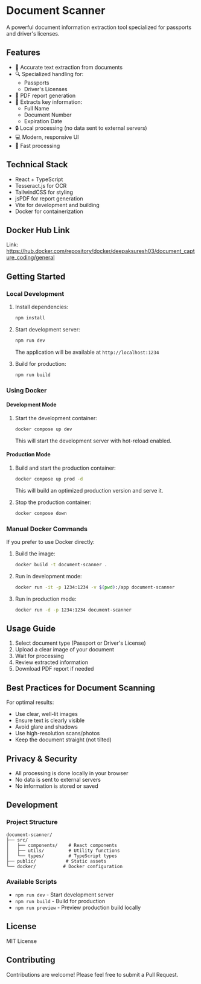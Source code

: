 # Document Scanner

A powerful document information extraction tool specialized for passports and driver's licenses.

## Features

- 📝 Accurate text extraction from documents
- 🔍 Specialized handling for:
  - Passports
  - Driver's Licenses
- 📄 PDF report generation
- 🎯 Extracts key information:
  - Full Name
  - Document Number
  - Expiration Date
- 🔒 Local processing (no data sent to external servers)
- 💻 Modern, responsive UI
- 🚀 Fast processing


## Technical Stack

- React + TypeScript
- Tesseract.js for OCR
- TailwindCSS for styling
- jsPDF for report generation
- Vite for development and building
- Docker for containerization

## Docker Hub Link 

Link: https://hub.docker.com/repository/docker/deepaksuresh03/document_capture_coding/general

## Getting Started

### Local Development

1. Install dependencies:
   ```bash
   npm install
   ```

2. Start development server:
   ```bash
   npm run dev
   ```
   The application will be available at `http://localhost:1234`

3. Build for production:
   ```bash
   npm run build
   ```

### Using Docker

#### Development Mode

1. Start the development container:
   ```bash
   docker compose up dev
   ```
   This will start the development server with hot-reload enabled.

#### Production Mode

1. Build and start the production container:
   ```bash
   docker compose up prod -d
   ```
   This will build an optimized production version and serve it.

2. Stop the production container:
   ```bash
   docker compose down
   ```

### Manual Docker Commands

If you prefer to use Docker directly:

1. Build the image:
   ```bash
   docker build -t document-scanner .
   ```

2. Run in development mode:
   ```bash
   docker run -it -p 1234:1234 -v $(pwd):/app document-scanner
   ```

3. Run in production mode:
   ```bash
   docker run -d -p 1234:1234 document-scanner
   ```

## Usage Guide

1. Select document type (Passport or Driver's License)
2. Upload a clear image of your document
3. Wait for processing
4. Review extracted information
5. Download PDF report if needed

## Best Practices for Document Scanning

For optimal results:
- Use clear, well-lit images
- Ensure text is clearly visible
- Avoid glare and shadows
- Use high-resolution scans/photos
- Keep the document straight (not tilted)

## Privacy & Security

- All processing is done locally in your browser
- No data is sent to external servers
- No information is stored or saved

## Development

### Project Structure
```
document-scanner/
├── src/
│   ├── components/    # React components
│   ├── utils/         # Utility functions
│   └── types/         # TypeScript types
├── public/           # Static assets
└── docker/          # Docker configuration
```

### Available Scripts

- `npm run dev` - Start development server
- `npm run build` - Build for production
- `npm run preview` - Preview production build locally

## License

MIT License

## Contributing

Contributions are welcome! Please feel free to submit a Pull Request.
